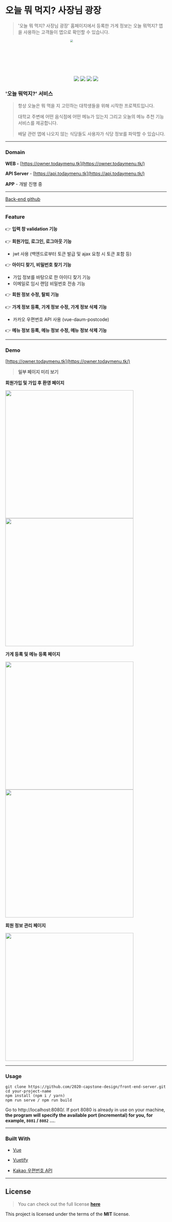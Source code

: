 # 오늘 뭐 먹지? 사장님 광장

> '오늘 뭐 먹지? 사장님 광장' 홈페이지에서 등록한 가게 정보는 오늘 뭐먹지? 앱을 사용하는 고객들이 앱으로 확인할 수 있습니다.

<p align="center"><img src="https://user-images.githubusercontent.com/49308628/95081681-d957f680-0754-11eb-8a68-009437b30bef.png" width="200px" height="200px" style="zoom:50%;" text-align="center" /></p>

<p align="center"><img src="https://img.shields.io/badge/npm-6.14.8-red"/> <img src="https://img.shields.io/badge/vue--cli-4.4.6-blue"/> <img src="https://img.shields.io/badge/node-12.16.2-yellowgreen"/> <img src="https://img.shields.io/badge/license-MIT-green"/> </p>

### '오늘 뭐먹지?' 서비스

> 항상 오늘은 뭐 먹을 지 고민하는 대학생들을 위해 시작한 프로젝트입니다.
>
> 대학교 주변에 어떤 음식점에 어떤 메뉴가 있는지 그리고 오늘의 메뉴 추천 기능 서비스를 제공합니다.
>
> 배달 관련 앱에 나오지 않는 식당들도 사용자가 식당 정보를 파악할 수 있습니다.

------

### Domain

**WEB -** [https://owner.todaymenu.tk](https://owner.todaymenu.tk/)

**API Server** - [https://api.todaymenu.tk](https://api.todaymenu.tk/)

**APP** - 개발 진행 중

-----

[Back-end github](https://github.com/2020-capstone-design/back-end-server)

-----

### Feature

👉 **입력 창 validation 기능**

👉 **회원가입, 로그인, 로그아웃 기능**

- jwt 사용 (백엔드로부터 토큰 발급 및 ajax 요청 시 토큰 포함 등)

👉 **아이디 찾기, 비밀번호 찾기 기능**

- 가입 정보를 바탕으로 한 아이디 찾기 기능
- 이메일로 임시 랜덤 비밀번호 전송 기능

👉 **회원 정보 수정, 탈퇴 기능**

👉 **가게 정보 등록, 가게 정보 수정, 가게 정보 삭제 기능**

- 카카오 우편번호 API 사용 (vue-daum-postcode)

👉 **메뉴 정보 등록, 메뉴 정보 수정, 메뉴 정보 삭제 기능**

-----

### Demo

[https://owner.todaymenu.tk](https://owner.todaymenu.tk/)

> **일부 페이지 미리 보기**

**회원가입 및 가입 후 환영 페이지**

<span> <img src="https://user-images.githubusercontent.com/49308628/95079103-22a64700-0751-11eb-8294-4b397d5e1896.gif" width="400px" height="400px"/> <img src="https://user-images.githubusercontent.com/49308628/95079724-fc34db80-0751-11eb-8032-9da28677c68d.gif" width="400px" height="400px"/> 

**가게 등록 및 메뉴 등록 페이지**

<img src="https://user-images.githubusercontent.com/49308628/95080393-04d9e180-0753-11eb-81b7-3f5da4e35082.gif" width="400px" height="400px"/> <img src="https://user-images.githubusercontent.com/49308628/95081114-08219d00-0754-11eb-92b3-ad21c89a4054.gif" width="400px" height="400px"/> 

**회원 정보 관리 페이지**

<img src="https://user-images.githubusercontent.com/49308628/95081230-3901d200-0754-11eb-8bdd-311c147c2c69.gif" width="400px" height="400px"/> </span>

-----

### Usage

``` 
git clone https://github.com/2020-capstone-design/front-end-server.git
cd your-project-name
npm install (npm i / yarn)
npm run serve / npm run build
```

Go to http://localhost:8080/. If port 8080 is already in use on your machine, **the program will specify the available port (incremental) for you, for example, `8081` / `8082` ...**. 

-----

### Built With

- [Vue](https://vuejs.org/)

- [Vuetify](https://vuetifyjs.com/en/)
- [Kakao 우편번호 API](http://postcode.map.daum.net/guide)

-----

## License

> You can check out the full license **[here](https://github.com/2020-capstone-design/front-end-server/blob/master/LICENSE)**

This project is licensed under the terms of the **MIT** license.


